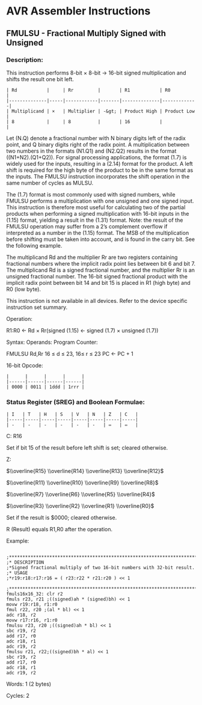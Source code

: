 AVR Assembler Instructions
==========================

FMULSU - Fractional Multiply Signed with Unsigned
-------------------------------------------------

### <a href="" id="N15BB6"></a> Description:

This instruction performs 8-bit × 8-bit → 16-bit signed multiplication and shifts the result one bit left.

```
| Rd           |     | Rr         |       | R1           | R0          |
|--------------|-----|------------|-------|--------------|-------------|
| Multiplicand | ×   | Multiplier | -&gt; | Product High | Product Low |
| 8            |     | 8          |       | 16           |             |
```
Let (N.Q) denote a fractional number with N binary digits left of the radix point, and Q binary digits right of the radix point. A multiplication between two numbers in the formats (N1.Q1) and (N2.Q2) results in the format ((N1+N2).(Q1+Q2)). For signal processing applications, the format (1.7) is widely used for the inputs, resulting in a (2.14) format for the product. A left shift is required for the high byte of the product to be in the same format as the inputs. The FMULSU instruction incorporates the shift operation in the same number of cycles as MULSU.

The (1.7) format is most commonly used with signed numbers, while FMULSU performs a multiplication with one unsigned and one signed input. This instruction is therefore most useful for calculating two of the partial products when performing a signed multiplication with 16-bit inputs in the (1.15) format, yielding a result in the (1.31) format. Note: the result of the FMULSU operation may suffer from a 2’s complement overflow if interpreted as a number in the (1.15) format. The MSB of the multiplication before shifting must be taken into account, and is found in the carry bit. See the following example.

The multiplicand Rd and the multiplier Rr are two registers containing fractional numbers where the implicit radix point lies between bit 6 and bit 7. The multiplicand Rd is a signed fractional number, and the multiplier Rr is an unsigned fractional number. The 16-bit signed fractional product with the implicit radix point between bit 14 and bit 15 is placed in R1 (high byte) and R0 (low byte).

This instruction is not available in all devices. Refer to the device specific instruction set summary.

Operation:

R1:R0 ← Rd × Rr(signed (1.15) ← signed (1.7) × unsigned (1.7))

Syntax: Operands: Program Counter:

FMULSU Rd,Rr 16 ≤ d ≤ 23, 16≤ r ≤ 23 PC ← PC + 1

16-bit Opcode:

```
|      |      |      |      |
|------|------|------|------|
| 0000 | 0011 | 1ddd | 1rrr |
```
### <a href="" id="N15C51"></a> Status Register (SREG) and Boolean Formulae:

```
| I   | T   | H   | S   | V   | N   | Z   | C   |
|-----|-----|-----|-----|-----|-----|-----|-----|
| -   | -   | -   | -   | -   | -   | ⇔   | ⇔   |
```
C: R16

Set if bit 15 of the result before left shift is set; cleared otherwise.

Z:

$\\overline{R15} \\overline{R14} \\overline{R13} \\overline{R12}$

$\\overline{R11} \\overline{R10} \\overline{R9} \\overline{R8}$

$\\overline{R7} \\overline{R6} \\overline{R5} \\overline{R4}$

$\\overline{R3} \\overline{R2} \\overline{R1} \\overline{R0}$

Set if the result is $0000; cleared otherwise.

R (Result) equals R1,R0 after the operation.

Example:

``` programlisting
 ;******************************************************************************
;* DESCRIPTION
;*Signed fractional multiply of two 16-bit numbers with 32-bit result.
;* USAGE
;*r19:r18:r17:r16 = ( r23:r22 * r21:r20 ) << 1
 ;******************************************************************************
fmuls16x16_32: clr r2
fmuls r23, r21 ;((signed)ah * (signed)bh) << 1
movw r19:r18, r1:r0
fmul r22, r20 ;(al * bl) << 1
adc r18, r2
movw r17:r16, r1:r0
fmulsu r23, r20 ;((signed)ah * bl) << 1
sbc r19, r2
add r17, r0
adc r18, r1
adc r19, r2
fmulsu r21, r22;((signed)bh * al) << 1
sbc r19, r2
add r17, r0
adc r18, r1
adc r19, r2
```

Words: 1 (2 bytes)

Cycles: 2

